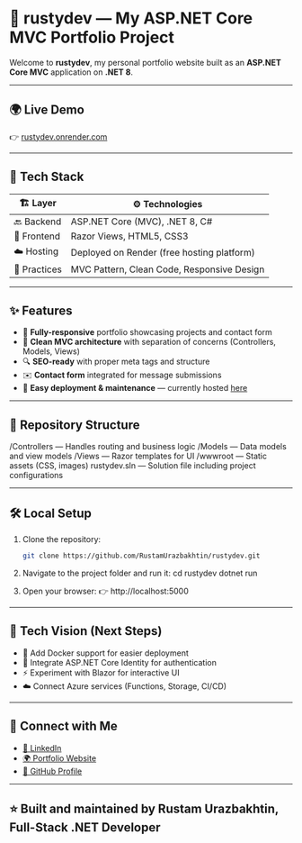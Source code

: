 # 🚀 rustydev — My ASP.NET Core MVC Portfolio Project

Welcome to **rustydev**, my personal portfolio website built as an **ASP.NET Core MVC** application on **.NET 8**.

---

## 🌍 Live Demo
👉 [rustydev.onrender.com](https://rustydev.onrender.com/)

---

## 🔧 Tech Stack

| 🏗 Layer     | ⚙️ Technologies                              |
|--------------|-----------------------------------------------|
| 🔙 Backend   | ASP.NET Core (MVC), .NET 8, C#                |
| 🎨 Frontend  | Razor Views, HTML5, CSS3                      |
| ☁️ Hosting   | Deployed on Render (free hosting platform)    |
| 📐 Practices | MVC Pattern, Clean Code, Responsive Design    |

---

## ✨ Features

- 📱 **Fully-responsive** portfolio showcasing projects and contact form  
- 🧩 **Clean MVC architecture** with separation of concerns (Controllers, Models, Views)  
- 🔍 **SEO-ready** with proper meta tags and structure  
- ✉️ **Contact form** integrated for message submissions  
- 🚀 **Easy deployment & maintenance** — currently hosted [here](https://rustydev.onrender.com/)  

---

## 📂 Repository Structure

/Controllers — Handles routing and business logic
/Models — Data models and view models
/Views — Razor templates for UI
/wwwroot — Static assets (CSS, images)
rustydev.sln — Solution file including project configurations

---

## 🛠 Local Setup

1. Clone the repository:  
   ```bash
   git clone https://github.com/RustamUrazbakhtin/rustydev.git
   
2. Navigate to the project folder and run it:
   cd rustydev
   dotnet run

3. Open your browser:
   👉 http://localhost:5000

---

## 🎯 Tech Vision (Next Steps)

- 🐳 Add Docker support for easier deployment
- 🔐 Integrate ASP.NET Core Identity for authentication
- ⚡ Experiment with Blazor for interactive UI
- ☁️ Connect Azure services (Functions, Storage, CI/CD)

---

## 🤝 Connect with Me

- [💼 LinkedIn](https://www.linkedin.com/in/rusty-dev/)
- [🌍 Portfolio Website](https://rustydev.onrender.com/)
- [🐙 GitHub Profile](https://github.com/RustamUrazbakhtin)

---

## ⭐ Built and maintained by Rustam Urazbakhtin, Full-Stack .NET Developer

  
